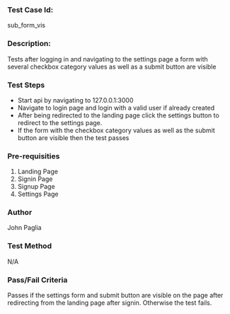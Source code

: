 ### Test Case Id: 
sub_form_vis

### Description:
Tests after logging in and navigating to the settings page a form with several checkbox category values as well as a submit button are visible

### Test Steps
- Start api by navigating to 127.0.0.1:3000
- Navigate to login page and login with a valid user if already created
- After being redirected to the landing page click the settings button to redirect to the settings page.
- If the form with the checkbox category values as well as the submit button are visible then the test passes

### Pre-requisities
1. Landing Page
2. Signin Page
3. Signup Page
4. Settings Page

### Author
John Paglia

### Test Method
N/A

### Pass/Fail Criteria
Passes if the settings form and submit button are visible on the page after redirecting from the landing page after signin. Otherwise the test fails.